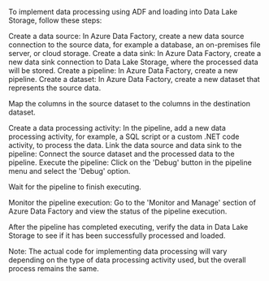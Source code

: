 To implement data processing using ADF and loading into Data Lake Storage, follow these steps:

Create a data source:
In Azure Data Factory, create a new data source connection to the source data, for example a database, an on-premises file server, or cloud storage.
Create a data sink:
In Azure Data Factory, create a new data sink connection to Data Lake Storage, where the processed data will be stored.
Create a pipeline:
In Azure Data Factory, create a new pipeline.
Create a dataset:
In Azure Data Factory, create a new dataset that represents the source data.

Map the columns in the source dataset to the columns in the destination dataset.

Create a data processing activity:
In the pipeline, add a new data processing activity, for example, a SQL script or a custom .NET code activity, to process the data.
Link the data source and data sink to the pipeline:
Connect the source dataset and the processed data to the pipeline.
Execute the pipeline:
Click on the 'Debug' button in the pipeline menu and select the 'Debug' option.

Wait for the pipeline to finish executing.

Monitor the pipeline execution:
Go to the 'Monitor and Manage' section of Azure Data Factory and view the status of the pipeline execution.

After the pipeline has completed executing, verify the data in Data Lake Storage to see if it has been successfully processed and loaded.

Note: The actual code for implementing data processing will vary depending on the type of data processing activity used, but the overall process remains the same.